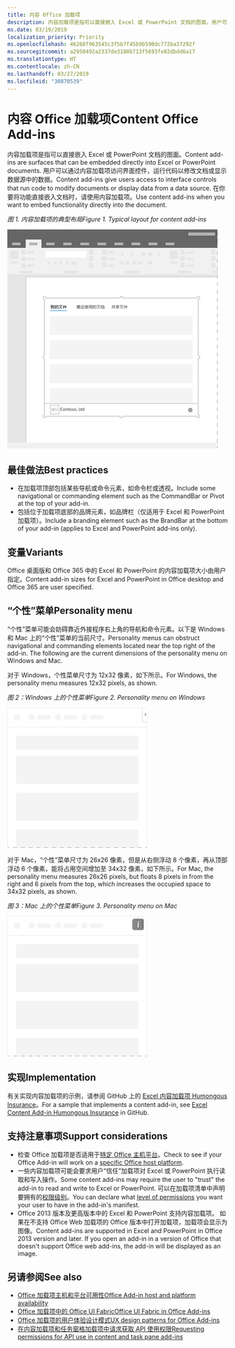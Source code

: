 ```yaml
---
title: 内容 Office 加载项
description: 内容加载项是指可以直接嵌入 Excel 或 PowerPoint 文档的图面，用户可以通过它访问界面控件，运行代码以修改文档或显示数据源中的数据。
ms.date: 03/19/2019
localization_priority: Priority
ms.openlocfilehash: 46268f963545c3f5b7f45b9b590dc772ba37292f
ms.sourcegitcommit: a2950492a2337de3180b713f5693fe82dbdd6a17
ms.translationtype: HT
ms.contentlocale: zh-CN
ms.lasthandoff: 03/27/2019
ms.locfileid: "30870539"
---
```

# <a name="content-office-add-ins"></a><span data-ttu-id="1c66d-103">内容 Office 加载项</span><span class="sxs-lookup"><span data-stu-id="1c66d-103">Content Office Add-ins</span></span>

<span data-ttu-id="1c66d-104">内容加载项是指可以直接嵌入 Excel 或 PowerPoint 文档的图面。</span><span class="sxs-lookup"><span data-stu-id="1c66d-104">Content add-ins are surfaces that can be embedded directly into Excel or PowerPoint documents.</span></span> <span data-ttu-id="1c66d-105">用户可以通过内容加载项访问界面控件，运行代码以修改文档或显示数据源中的数据。</span><span class="sxs-lookup"><span data-stu-id="1c66d-105">Content add-ins give users access to interface controls that run code to modify documents or display data from a data source.</span></span> <span data-ttu-id="1c66d-106">在你要将功能直接嵌入文档时，请使用内容加载项。</span><span class="sxs-lookup"><span data-stu-id="1c66d-106">Use content add-ins when you want to embed functionality directly into the document.</span></span>  

<span data-ttu-id="1c66d-107">*图 1. 内容加载项的典型布局*</span><span class="sxs-lookup"><span data-stu-id="1c66d-107">*Figure 1. Typical layout for content add-ins*</span></span>

![显示内容加载项的典型布局的示例图像。](../images/overview-with-app-content.png)

## <a name="best-practices"></a><span data-ttu-id="1c66d-109">最佳做法</span><span class="sxs-lookup"><span data-stu-id="1c66d-109">Best practices</span></span>

- <span data-ttu-id="1c66d-110">在加载项顶部包括某些导航或命令元素，如命令栏或透视。</span><span class="sxs-lookup"><span data-stu-id="1c66d-110">Include some navigational or commanding element such as the CommandBar or Pivot at the top of your add-in.</span></span>
- <span data-ttu-id="1c66d-111">包括位于加载项底部的品牌元素，如品牌栏（仅适用于 Excel 和 PowerPoint 加载项）。</span><span class="sxs-lookup"><span data-stu-id="1c66d-111">Include a branding element such as the BrandBar at the bottom of your add-in (applies to Excel and PowerPoint add-ins only).</span></span>

## <a name="variants"></a><span data-ttu-id="1c66d-112">变量</span><span class="sxs-lookup"><span data-stu-id="1c66d-112">Variants</span></span>

<span data-ttu-id="1c66d-113">Office 桌面版和 Office 365 中的 Excel 和 PowerPoint 的内容加载项大小由用户指定。</span><span class="sxs-lookup"><span data-stu-id="1c66d-113">Content add-in sizes for Excel and PowerPoint in Office desktop and Office 365 are user specified.</span></span>

## <a name="personality-menu"></a><span data-ttu-id="1c66d-114">“个性”菜单</span><span class="sxs-lookup"><span data-stu-id="1c66d-114">Personality menu</span></span>

<span data-ttu-id="1c66d-p102">“个性”菜单可能会妨碍靠近外接程序右上角的导航和命令元素。以下是 Windows 和 Mac 上的“个性”菜单的当前尺寸。</span><span class="sxs-lookup"><span data-stu-id="1c66d-p102">Personality menus can obstruct navigational and commanding elements located near the top right of the add-in. The following are the current dimensions of the personality menu on Windows and Mac.</span></span>

<span data-ttu-id="1c66d-117">对于 Windows，个性菜单尺寸为 12x32 像素，如下所示。</span><span class="sxs-lookup"><span data-stu-id="1c66d-117">For Windows, the personality menu measures 12x32 pixels, as shown.</span></span>

<span data-ttu-id="1c66d-118">*图 2：Windows 上的个性菜单*</span><span class="sxs-lookup"><span data-stu-id="1c66d-118">*Figure 2. Personality menu on Windows*</span></span> 

![显示 Windows 桌面上个性菜单的图像](../images/personality-menu-win.png)


<span data-ttu-id="1c66d-120">对于 Mac，“个性”菜单尺寸为 26x26 像素，但是从右侧浮动 8 个像素，再从顶部浮动 6 个像素，能将占用空间增加至 34x32 像素，如下所示。</span><span class="sxs-lookup"><span data-stu-id="1c66d-120">For Mac, the personality menu measures 26x26 pixels, but floats 8 pixels in from the right and 6 pixels from the top, which increases the occupied space to 34x32 pixels, as shown.</span></span>

<span data-ttu-id="1c66d-121">*图 3：Mac 上的个性菜单*</span><span class="sxs-lookup"><span data-stu-id="1c66d-121">*Figure 3. Personality menu on Mac*</span></span>

![显示 Mac 桌面上个性菜单的图像](../images/personality-menu-mac.png)

## <a name="implementation"></a><span data-ttu-id="1c66d-123">实现</span><span class="sxs-lookup"><span data-stu-id="1c66d-123">Implementation</span></span>

<span data-ttu-id="1c66d-124">有关实现内容加载项的示例，请参阅 GitHub 上的 [Excel 内容加载项 Humongous Insurance](https://github.com/OfficeDev/Excel-Content-Add-in-Humongous-Insurance)。</span><span class="sxs-lookup"><span data-stu-id="1c66d-124">For a sample that implements a content add-in, see [Excel Content Add-in Humongous Insurance](https://github.com/OfficeDev/Excel-Content-Add-in-Humongous-Insurance) in GitHub.</span></span>

## <a name="support-considerations"></a><span data-ttu-id="1c66d-125">支持注意事项</span><span class="sxs-lookup"><span data-stu-id="1c66d-125">Support considerations</span></span>

- <span data-ttu-id="1c66d-126">检查 Office 加载项是否适用于[特定 Office 主机平台](/office/dev/add-ins/overview/office-add-in-availability)。</span><span class="sxs-lookup"><span data-stu-id="1c66d-126">Check to see if your Office Add-in will work on a [specific Office host platform](/office/dev/add-ins/overview/office-add-in-availability).</span></span> 
- <span data-ttu-id="1c66d-127">一些内容加载项可能会要求用户“信任”加载项对 Excel 或 PowerPoint 执行读取和写入操作。</span><span class="sxs-lookup"><span data-stu-id="1c66d-127">Some content add-ins may require the user to "trust" the add-in to read and write to Excel or PowerPoint.</span></span> <span data-ttu-id="1c66d-128">可以在加载项清单中声明要拥有的[权限级别](/office/dev/add-ins/develop/requesting-permissions-for-api-use-in-content-and-task-pane-add-ins)。</span><span class="sxs-lookup"><span data-stu-id="1c66d-128">You can declare what [level of permissions](/office/dev/add-ins/develop/requesting-permissions-for-api-use-in-content-and-task-pane-add-ins) you want your user to have in the add-in's manifest.</span></span>  
- <span data-ttu-id="1c66d-p104">Office 2013 版本及更高版本中的 Excel 和 PowerPoint 支持内容加载项。 如果在不支持 Office Web 加载项的 Office 版本中打开加载项，加载项会显示为图像。</span><span class="sxs-lookup"><span data-stu-id="1c66d-p104">Content add-ins are supported in Excel and PowerPoint in Office 2013 version and later. If you open an add-in in a version of Office that doesn't support Office web add-ins, the add-in will be displayed as an image.</span></span>

## <a name="see-also"></a><span data-ttu-id="1c66d-131">另请参阅</span><span class="sxs-lookup"><span data-stu-id="1c66d-131">See also</span></span>

- [<span data-ttu-id="1c66d-132">Office 加载项主机和平台可用性</span><span class="sxs-lookup"><span data-stu-id="1c66d-132">Office Add-in host and platform availability</span></span>](/office/dev/add-ins/overview/office-add-in-availability)
- [<span data-ttu-id="1c66d-133">Office 加载项中的 Office UI Fabric</span><span class="sxs-lookup"><span data-stu-id="1c66d-133">Office UI Fabric in Office Add-ins</span></span>](/office/dev/add-ins/design/office-ui-fabric)
- [<span data-ttu-id="1c66d-134">Office 加载项的用户体验设计模式</span><span class="sxs-lookup"><span data-stu-id="1c66d-134">UX design patterns for Office Add-ins</span></span>](/office/dev/add-ins/design/ux-design-pattern-templates)
- [<span data-ttu-id="1c66d-135">在内容加载项和任务窗格加载项中请求获取 API 使用权限</span><span class="sxs-lookup"><span data-stu-id="1c66d-135">Requesting permissions for API use in content and task pane add-ins</span></span>](/office/dev/add-ins/develop/requesting-permissions-for-api-use-in-content-and-task-pane-add-ins)
